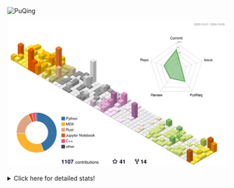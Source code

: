 ![PuQing](https://user-images.githubusercontent.com/27223114/171565019-9a56fae6-b08b-421f-99db-7e830da42371.png)

![](./profile-3d-contrib/profile-season-animate.svg)

<details>
<summary>Click here for detailed stats!</summary>

<!--START_SECTION:waka-->
![Lines of code](https://img.shields.io/badge/From%20Hello%20World%20I%27ve%20Written-1.5%20million%20lines%20of%20code-blue)

**🐱 My GitHub Data** 

> 📦 403.2 kB Used in GitHub's Storage 
 > 
> 🏆 598 Contributions in the Year 2024
 > 
> 🚫 Not Opted to Hire
 > 
> 📜 57 Public Repositories 
 > 
> 🔑 29 Private Repositories 
 > 
**I'm a Night 🦉** 

```text
🌞 Morning                487 commits         █░░░░░░░░░░░░░░░░░░░░░░░░   05.84 % 
🌆 Daytime                3662 commits        ███████████░░░░░░░░░░░░░░   43.89 % 
🌃 Evening                2095 commits        ██████░░░░░░░░░░░░░░░░░░░   25.11 % 
🌙 Night                  2099 commits        ██████░░░░░░░░░░░░░░░░░░░   25.16 % 
```


📊 **This Week I Spent My Time On** 

```text
💬 Programming Languages: 
Browsing                 11 hrs 6 mins       ██████░░░░░░░░░░░░░░░░░░░   25.83 % 
GitHubing                7 hrs               ████░░░░░░░░░░░░░░░░░░░░░   16.29 % 
Rust                     5 hrs 57 mins       ███░░░░░░░░░░░░░░░░░░░░░░   13.87 % 
Fish Touching            5 hrs 54 mins       ███░░░░░░░░░░░░░░░░░░░░░░   13.73 % 
Python                   4 hrs 40 mins       ███░░░░░░░░░░░░░░░░░░░░░░   10.89 % 

🔥 Editors: 
Chrome                   27 hrs 31 mins      ████████████████░░░░░░░░░   63.98 % 
VS Code                  12 hrs 53 mins      ███████░░░░░░░░░░░░░░░░░░   29.97 % 
fish                     1 hr 36 mins        █░░░░░░░░░░░░░░░░░░░░░░░░   03.75 % 
Obsidian                 59 mins             █░░░░░░░░░░░░░░░░░░░░░░░░   02.30 % 

💻 Operating System: 
Mac                      30 hrs 7 mins       ██████████████████░░░░░░░   70.03 % 
WSL                      8 hrs 38 mins       █████░░░░░░░░░░░░░░░░░░░░   20.09 % 
Linux                    4 hrs 15 mins       ██░░░░░░░░░░░░░░░░░░░░░░░   09.89 % 
```


<!--END_SECTION:waka-->
</details>
